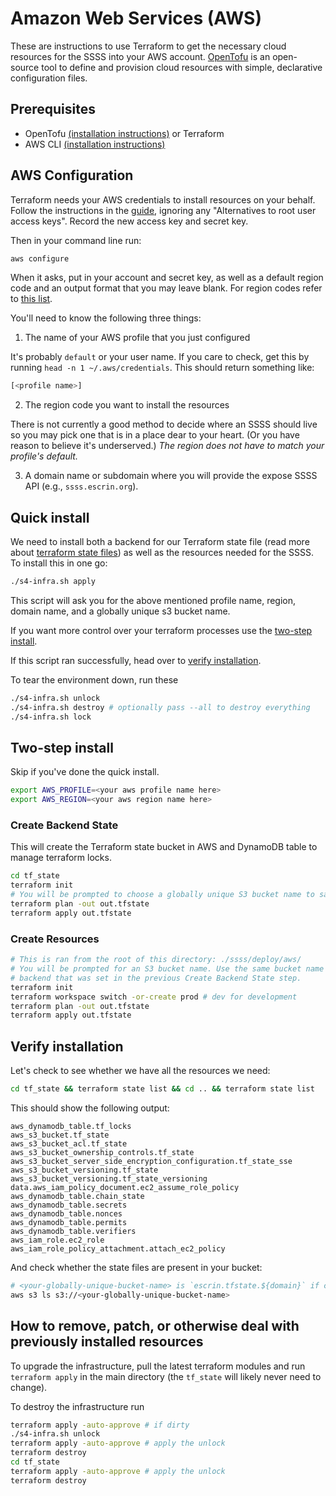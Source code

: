 # Amazon Web Services (AWS)

These are instructions to use Terraform to get the necessary cloud resources for the SSSS into your
AWS account. [OpenTofu](https://opentofu.org) is an open-source tool to define and provision cloud
resources with simple, declarative configuration files.

## Prerequisites

- OpenTofu [(installation instructions)](https://opentofu.org/docs/intro/install/) or Terraform
- AWS CLI
  [(installation instructions)](https://docs.aws.amazon.com/cli/latest/userguide/getting-started-install.html)

## AWS Configuration

Terraform needs your AWS credentials to install resources on your behalf. Follow the instructions in
the [guide](https://docs.aws.amazon.com/IAM/latest/UserGuide/id_root-user_manage_add-key.html#),
ignoring any "Alternatives to root user access keys". Record the new access key and secret key.

Then in your command line run:

```sh
aws configure
```

When it asks, put in your account and secret key, as well as a default region code and an output
format that you may leave blank. For region codes refer to
[this list](https://www.aws-services.info/regions.html).

You'll need to know the following three things:

1. The name of your AWS profile that you just configured

It's probably `default` or your user name. If you care to check, get this by running
`head -n 1 ~/.aws/credentials`. This should return something like:

```sh
[<profile name>]
```

2. The region code you want to install the resources

There is not currently a good method to decide where an SSSS should live so you may pick one that is
in a place dear to your heart. (Or you have reason to believe it's underserved.) _The region does
not have to match your profile's default._

3. A domain name or subdomain where you will provide the expose SSSS API (e.g., `ssss.escrin.org`).

## Quick install

We need to install both a backend for our Terraform state file (read more about
[terraform state files](https://www.pluralsight.com/resources/blog/cloud/what-is-terraform-state))
as well as the resources needed for the SSSS. To install this in one go:

```sh
./s4-infra.sh apply
```

This script will ask you for the above mentioned profile name, region, domain name, and a globally unique s3 bucket name.

If you want more control over your terraform processes use the
[two-step install](#two-step-install).

If this script ran successfully, head over to [verify installation](#verify-installation).

To tear the environment down, run these

```sh
./s4-infra.sh unlock
./s4-infra.sh destroy # optionally pass --all to destroy everything
./s4-infra.sh lock
```

## Two-step install

Skip if you've done the quick install.

```sh
export AWS_PROFILE=<your aws profile name here>
export AWS_REGION=<your aws region name here>
```

### Create Backend State

This will create the Terraform state bucket in AWS and DynamoDB table to manage terraform locks.

```sh
cd tf_state
terraform init
# You will be prompted to choose a globally unique S3 bucket name to save the Terraform state.
terraform plan -out out.tfstate
terraform apply out.tfstate
```

### Create Resources

```sh
# This is ran from the root of this directory: ./ssss/deploy/aws/
# You will be prompted for an S3 bucket name. Use the same bucket name for the
# backend that was set in the previous Create Backend State step.
terraform init
terraform workspace switch -or-create prod # dev for development
terraform plan -out out.tfstate
terraform apply out.tfstate
```

## Verify installation

Let's check to see whether we have all the resources we need:

```sh
cd tf_state && terraform state list && cd .. && terraform state list
```

This should show the following output:

```
aws_dynamodb_table.tf_locks
aws_s3_bucket.tf_state
aws_s3_bucket_acl.tf_state
aws_s3_bucket_ownership_controls.tf_state
aws_s3_bucket_server_side_encryption_configuration.tf_state_sse
aws_s3_bucket_versioning.tf_state
aws_s3_bucket_versioning.tf_state_versioning
data.aws_iam_policy_document.ec2_assume_role_policy
aws_dynamodb_table.chain_state
aws_dynamodb_table.secrets
aws_dynamodb_table.nonces
aws_dynamodb_table.permits
aws_dynamodb_table.verifiers
aws_iam_role.ec2_role
aws_iam_role_policy_attachment.attach_ec2_policy
```

And check whether the state files are present in your bucket:

```sh
# <your-globally-unique-bucket-name> is `escrin.tfstate.${domain}` if created using the script
aws s3 ls s3://<your-globally-unique-bucket-name>
```

## How to remove, patch, or otherwise deal with previously installed resources

To upgrade the infrastructure, pull the latest terraform modules and run `terraform apply` in the
main directory (the `tf_state` will likely never need to change).

To destroy the infrastructure run

```sh
terraform apply -auto-approve # if dirty
./s4-infra.sh unlock
terraform apply -auto-approve # apply the unlock
terraform destroy
cd tf_state
terraform apply -auto-approve # apply the unlock
terraform destroy
```
